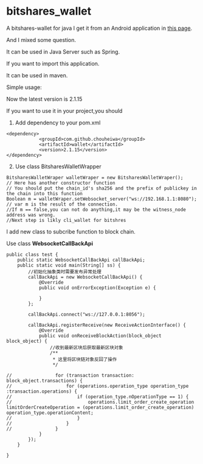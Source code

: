 # bitshares_wallet
A bitshares-wallet for java
I get it from an Android application in [this page](https://github.com/bitshares/bitshares_andriod_wallet).

And I mixed some question.

It can be used in Java Server such as Spring.

If you want to import this application.

It can be used in maven.

Simple usage:

Now the latest version is 2.1.15

If you want to use it in your project,you should

1. Add dependency to your pom.xml
```
<dependency>
            <groupId>com.github.chouheiwa</groupId>
            <artifactId>wallet</artifactId>
            <version>2.1.15</version>
</dependency>
```
2. Use class BitsharesWalletWrapper
```
BitsharesWalletWraper walletWraper = new BitsharesWalletWraper();
// Here has another constructor function
// You should put the chain_id's sha256 and the prefix of publickey in the chain into this function
Boolean m = walletWraper.setWebsocket_server("ws://192.168.1.1:8080");
// var m is the result of the connection.
//If m == false,you can not do anything,it may be the witness_node address was wrong.
//Next step is likly cli_wallet for bitshres
```
I add new class to subcribe function to block chain.

Use class **WebsocketCallBackApi**
```
public class test {
    public static WebsocketCallBackApi callBackApi;
    public static void main(String[] ss) {
        //初始化抽象类时需要发布异常处理
        callBackApi = new WebsocketCallBackApi() {
            @Override
            public void onErrorException(Exception e) {

            }
        };

        callBackApi.connect("ws://127.0.0.1:8056");

        callBackApi.registerReceive(new ReceiveActionInterface() {
            @Override
            public void onReceiveBlockAction(block_object block_object) {
                //收到最新区块后获取最新区块对象
                /**
                 * 这里将区块链对象反回了操作
                 */
                
//                for (transaction transaction: block_object.transactions) {
//                    for (operations.operation_type operation_type :transaction.operations) {
//                        if (operation_type.nOperationType == 1) {
//                            operations.limit_order_create_operation limitOrderCreateOperation = (operations.limit_order_create_operation) operation_type.operationContent;
//                        }
//                    }
//                }
            }
        });
    }

}
```